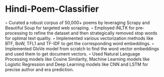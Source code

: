 # Hindi-Poem-Classifier

◦ Curated a robust corpus of 50,000+ poems by leveraging Scrapy and Beautiful Soup for targeted web scraping.
◦ Employed iNLTK for pre-processing to refine the dataset and then strategically removed stop words for optimal text quality.
◦ Implemented various vectorization methods like BTF, BoW, TFL1 and TF-IDF to get the corresponding word embeddings.
◦ Implemented GloVe model from scratch to find the word vector embeddings and used them to get document vectors.
◦ Used Natural Language Processing models like Cosine Similarity, Machine Learning models like Logistic Regression and Deep Learning models like CNN and LSTM for precise author and era prediction.
